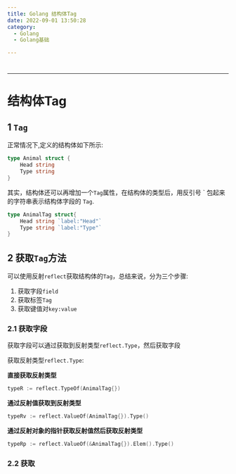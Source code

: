 ```yaml
---
title: Golang 结构体Tag 
date: 2022-09-01 13:50:28
category:
  - Golang
  - Golang基础

---
```


# 

---

# 结构体Tag

## 1 `Tag`

正常情况下,定义的结构体如下所示:
```go
type Animal struct {
	Head string
	Type string
}
```

其实，结构体还可以再增加一个`Tag`属性，在结构体的类型后，用反引号 &#96; 包起来的字符串表示结构体字段的 `Tag`.

```go
type AnimalTag struct{
	Head string `label:"Head"`
	Type string `label:"Type"`
}
```

## 2 获取`Tag`方法

可以使用反射`reflect`获取结构体的`Tag`，总结来说，分为三个步骤:

1. 获取字段`field`
2. 获取标签`Tag`
3. 获取键值对`key:value`

### 2.1 获取字段

获取字段可以通过获取到反射类型`reflect.Type`，然后获取字段

获取反射类型`reflect.Type`:

**直接获取反射类型**

```go
typeR := reflect.TypeOf(AnimalTag{}) 
```

**通过反射值获取到反射类型**

```go
typeRv := reflect.ValueOf(AnimalTag{}).Type()
```

**通过反射对象的指针获取反射值然后获取反射类型**

```go
typeRp := reflect.ValueOf(&AnimalTag{}).Elem().Type()
```

### 2.2 获取

